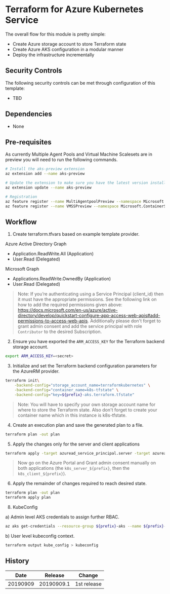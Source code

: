 # Terraform for Azure Kubernetes Service

The overall flow for this module is pretty simple:

* Create Azure storage account to store Terraform state
* Create Azure AKS configuration in a modular manner
* Deploy the infrastructure incrementally

## Security Controls

The following security controls can be met through configuration of this template:

* TBD

## Dependencies

* None

## Pre-requisites

As currently Multiple Agent Pools and Virtual Machine Scalesets are in preview you will need to run the following commands.

```sh
# Install the aks-preview extension
az extension add --name aks-preview

# Update the extension to make sure you have the latest version installed
az extension update --name aks-preview

# Registration
az feature register --name MultiAgentpoolPreview --namespace Microsoft.ContainerService
az feature register --name VMSSPreview --namespace Microsoft.ContainerService
```

## Workflow

1. Create terraform.tfvars based on example template provider.

Azure Active Directory Graph

* Application.ReadWrite.All (Application)
* User.Read (Delegated)

Microsoft Graph

* Applications.ReadWrite.OwnedBy (Application)
* User.Read (Delegated)

> Note: If you’re authenticating using a Service Principal (client_id) then it must have the appropriate permissions. See the following link on how to add the required permissions given above: https://docs.microsoft.com/en-us/azure/active-directory/develop/quickstart-configure-app-access-web-apis#add-permissions-to-access-web-apis. Additionally please don't forget to grant admin consent and add the service principal with role `Contributor` to the desired Subscription.

2. Ensure you have exported the `ARM_ACCESS_KEY` for the Terraform backend storage account.

```sh
export ARM_ACCESS_KEY=<secret>
```

3. Initialize and set the Terraform backend configuration parameters for the AzureRM provider.

```sh
terraform init\
    -backend-config="storage_account_name=terraformkubernetes" \
    -backend-config="container_name=k8s-tfstate" \
    -backend-config="key=${prefix}-aks.terraform.tfstate"
```

> Note: You will have to specify your own storage account name for where to store the Terraform state. Also don't forget to create your container name which in this instance is k8s-tfstate.

4. Create an execution plan and save the generated plan to a file.

```sh
terraform plan -out plan
```

5. Apply the changes only for the server and client applications

```sh
terraform apply -target azuread_service_principal.server -target azuread_service_principal.client
```

> Now go on the Azure Portal and Grant admin consent manually on both applications (the `k8s_server_${prefix}`, then the `k8s_client_${prefix}`).

6. Apply the remainder of changes required to reach desired state.

```sh
terraform plan -out plan
terraform apply plan
```

8. KubeConfig

a) Admin level AKS credentials to assign further RBAC.

```sh
az aks get-credentials --resource-group ${prefix}-aks --name ${prefix}-aks --admin --overwrite-existing
```

b) User level kubeconfig context.

```sh
terraform output kube_config > kubeconfig
```

## History

| Date     | Release    | Change      |
| -------- | ---------- | ----------- |
| 20190909 | 20190909.1 | 1st release |
